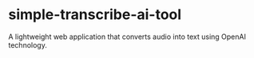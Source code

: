 # simple-transcribe-ai-tool
A lightweight web application that converts audio into text using OpenAI technology.
